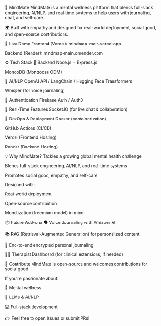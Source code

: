 🧠 MindMate
MindMate is a mental wellness platform that blends full-stack engineering, AI/NLP, and real-time systems to help users with journaling, chat, and self-care.

🌍 Built with empathy and designed for real-world deployment, social good, and open-source contributions.

🚀 Live Demo
Frontend (Vercel): mindmap-main.vercel.app

Backend (Render): mindmap-main.onrender.com

⚙️ Tech Stack
🔹 Backend
Node.js + Express.js

MongoDB (Mongoose ODM)

🔹 AI/NLP
OpenAI API / LangChain / Hugging Face Transformers

Whisper (for voice journaling)

🔹 Authentication
Firebase Auth / Auth0

🔹 Real-Time Features
Socket.IO (for live chat & collaboration)

🔹 DevOps & Deployment
Docker (containerization)

GitHub Actions (CI/CD)

Vercel (Frontend Hosting)

Render (Backend Hosting)

💡 Why MindMate?
Tackles a growing global mental health challenge

Blends full-stack engineering, AI/NLP, and real-time systems

Promotes social good, empathy, and self-care

Designed with:

Real-world deployment

Open-source contribution

Monetization (freemium model) in mind

📦 Future Add-ons
🗣️ Voice Journaling with Whisper AI

📚 RAG (Retrieval-Augmented Generation) for personalized content

🔐 End-to-end encrypted personal journaling

🧑‍⚕️ Therapist Dashboard (for clinical extensions, if needed)

🤝 Contribute
MindMate is open-source and welcomes contributions for social good.

If you're passionate about:

🧠 Mental wellness

🤖 LLMs & AI/NLP

💻 Full-stack development

👉 Feel free to open issues or submit PRs!
